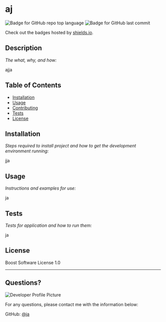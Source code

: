 # aj
  ![Badge for GitHub repo top language](https://img.shields.io/github/languages/top/ja/ja?style=flat&logo=appveyor) ![Badge for GitHub last commit](https://img.shields.io/github/last-commit/ja/ja?style=flat&logo=appveyor)
  
  Check out the badges hosted by [shields.io](https://shields.io/).
  
  
  ## Description 
  
  *The what, why, and how:* 
  
  ajja
  ## Table of Contents
  * [Installation](#installation)
  * [Usage](#usage)
  * [Contributing](#contributing)
  * [Tests](#tests)
  * [License](#license)
  
  ## Installation
  
  *Steps required to install project and how to get the development environment running:*
  
  jja
  
  ## Usage 
  
  *Instructions and examples for use:*
  
  ja
  
  ## Tests
  
  *Tests for application and how to run them:*
  
  ja
  
  ## License
  
  Boost Software License 1.0
  
  ---
  
  ## Questions?
  
  ![Developer Profile Picture](https://avatars.githubusercontent.com/u/2913?v=4) 
  
  For any questions, please contact me with the information below:
 
  GitHub: [@ja](https://api.github.com/users/ja)
  